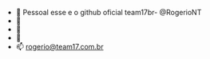 - 👋 Pessoal esse e o github oficial team17br-  @RogerioNT
- 👀 
- 🌱 
- 💞️ 
- 📫 rogerio@team17.com.br

<!---
RogerioNT/RogerioNT is a ✨ special ✨ repository because its `README.md` (this file) appears on your GitHub profile.
You can click the Preview link to take a look at your changes.
--->
